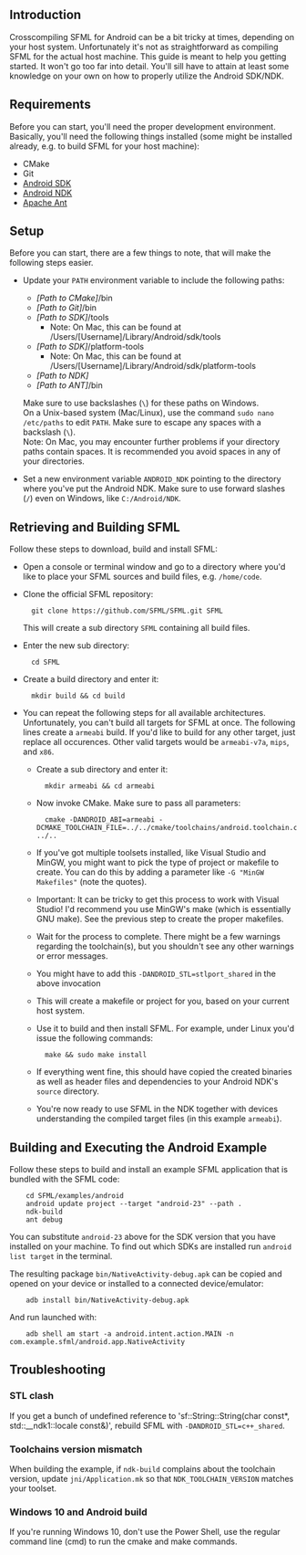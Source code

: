 ## Introduction
Crosscompiling SFML for Android can be a bit tricky at times, depending on your host system. Unfortunately it's not as straightforward as compiling SFML for the actual host machine. This guide is meant to help you getting started. It won't go too far into detail. You'll sill have to attain at least some knowledge on your own on how to properly utilize the Android SDK/NDK.

## Requirements
Before you can start, you'll need the proper development environment. Basically, you'll need the following things installed (some might be installed already, e.g. to build SFML for your host machine):

* CMake
* Git
* [Android SDK](https://developer.android.com/studio/index.html#downloads)
* [Android NDK](https://developer.android.com/ndk/downloads/index.html)
* [Apache Ant](http://ant.apache.org)

## Setup
Before you can start, there are a few things to note, that will make the following steps easier.
* Update your `PATH` environment variable to include the following paths:
  * *[Path to CMake]*/bin
  * *[Path to Git]*/bin
  * *[Path to SDK]*/tools
    * Note: On Mac, this can be found at /Users/[Username]/Library/Android/sdk/tools
  * *[Path to SDK]*/platform-tools
    * Note: On Mac, this can be found at /Users/[Username]/Library/Android/sdk/platform-tools
  * *[Path to NDK]*
  * *[Path to ANT]*/bin

  Make sure to use backslashes (`\`) for these paths on Windows.  
  On a Unix-based system (Mac/Linux), use the command `sudo nano /etc/paths` to edit `PATH`. Make sure to escape any spaces with a backslash (`\`).  
  Note: On Mac, you may encounter further problems if your directory paths contain spaces. It is recommended you avoid spaces in any of your directories.  
* Set a new environment variable `ANDROID_NDK` pointing to the directory where you've put the Android NDK. Make sure to use forward slashes (`/`) even on Windows, like `C:/Android/NDK`.

## Retrieving and Building SFML
Follow these steps to download, build and install SFML:
* Open a console or terminal window and go to a directory where you'd like to place your SFML sources and build files, e.g. `/home/code`.
* Clone the official SFML repository:

        git clone https://github.com/SFML/SFML.git SFML

  This will create a sub directory `SFML` containing all build files.
* Enter the new sub directory:

        cd SFML

* Create a build directory and enter it:

        mkdir build && cd build

* You can repeat the following steps for all available architectures. Unfortunately, you can't build all targets for SFML at once. The following lines create a `armeabi` build. If you'd like to build for any other target, just replace all occurences. Other valid targets would be `armeabi-v7a`, `mips`, and `x86`.
  * Create a sub directory and enter it:

          mkdir armeabi && cd armeabi

  * Now invoke CMake. Make sure to pass all parameters:

          cmake -DANDROID_ABI=armeabi -DCMAKE_TOOLCHAIN_FILE=../../cmake/toolchains/android.toolchain.cmake ../..
  * If you've got multiple toolsets installed, like Visual Studio and MinGW, you might want to pick the type of project or makefile to create. You can do this by adding a parameter like `-G "MinGW Makefiles"` (note the quotes).
  * Important: It can be tricky to get this process to work with Visual Studio! I'd recommend you use MinGW's make (which is essentially GNU make). See the previous step to create the proper makefiles.
  * Wait for the process to complete. There might be a few warnings regarding the toolchain(s), but you shouldn't see any other warnings or error messages.
  * You might have to add this `-DANDROID_STL=stlport_shared` in the above invocation
  * This will create a makefile or project for you, based on your current host system.
  * Use it to build and then install SFML. For example, under Linux you'd issue the following commands:

          make && sudo make install
  * If everything went fine, this should have copied the created binaries as well as header files and dependencies to your Android NDK's `source` directory.
  * You're now ready to use SFML in the NDK together with devices understanding the compiled target files (in this example `armeabi`).

## Building and Executing the Android Example
Follow these steps to build and install an example SFML application that is bundled with the SFML code:

        cd SFML/examples/android
        android update project --target "android-23" --path .
        ndk-build
        ant debug

You can substitute `android-23` above for the SDK version that you have installed on your machine. To find out which SDKs are installed run `android list target` in the terminal.

The resulting package `bin/NativeActivity-debug.apk` can be copied and opened on your device or installed to a connected device/emulator:

        adb install bin/NativeActivity-debug.apk

And run launched with:

        adb shell am start -a android.intent.action.MAIN -n com.example.sfml/android.app.NativeActivity


## Troubleshooting

### STL clash

If you get a bunch of undefined reference to 'sf::String::String(char const*, std::__ndk1::locale const&)', rebuild SFML with `-DANDROID_STL=c++_shared`.

### Toolchains version mismatch

When building the example, if `ndk-build` complains about the toolchain version, update `jni/Application.mk` so that `NDK_TOOLCHAIN_VERSION` matches your toolset.

### Windows 10 and Android build

If you're running Windows 10, don't use the Power Shell, use the regular command line (cmd) to run the cmake and make commands.